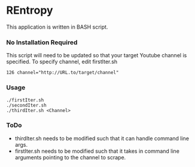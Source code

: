 # REntropy

This application is written in BASH script.

### No Installation Required
This script will need to be updated so that your target Youtube channel is specified. To specify channel, edit firstIter.sh
```
126 channel="http://URL.to/target/channel"
```

### Usage
```
./firstIter.sh
./secondIter.sh
./thirdIter.sh <Channel>
```

### ToDo
- thirdIter.sh needs to be modified such that it can handle command line args.
- firstIter.sh needs to be modified such that it takes in command line arguments pointing to the channel to scrape.
